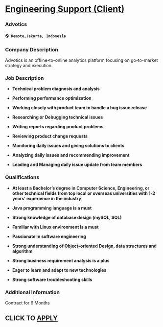 # [Engineering Support (Client)](https://www.remotewlb.com/apply/engineering-support-client)  
### Advotics  
#### `🌎 Remote,Jakarta, Indonesia`  

### **Company Description**

Advotics is an offline-to-online analytics platform focusing on go-to-market strategy and execution.

###  **Job Description**

  *  **Technical problem diagnosis and analysis**

  *  **Performing performance optimization**

  *  **Working closely with product team to handle a bug issue release**

  *  **Researching or Debugging technical issues**

  *  **Writing reports regarding product problems**

  *  **Reviewing product change requests**

  *  **Monitoring daily issues and giving solutions to clients**

  *  **Analyzing daily issues and recommending improvement**

  *  **Leading and Managing daily issue update from team members**

###  **Qualifications**

  * **At least a Bachelor’s degree in Computer Science, Engineering, or other technical fields from top local or overseas universities with 1-2 years’ experience in the industry**

  *  **Java programming language is a must**

  *  **Strong knowledge of database design (mySQL, SQL)**

  *  **Familiar with Linux environment is a must**

  *  **Passionate in software engineering**

  *  **Strong understanding of Object-oriented Design, data structures and algorithm**

  *  **Strong business requirement analysis is a plus**

  *  **Eager to learn and adapt to new technologies**

  *  **Strong software troubleshooting skills**

###  **Additional Information**

Contract for 6 Months

  
## CLICK TO [APPLY](https://www.remotewlb.com/apply/engineering-support-client)

